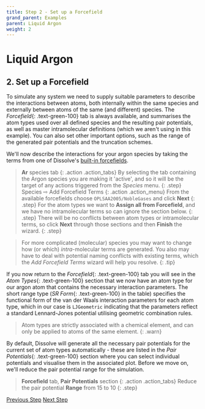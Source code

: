 ```yaml
---
title: Step 2 - Set up a Forcefield
grand_parent: Examples
parent: Liquid Argon
weight: 2
---
```

# Liquid Argon

## 2. Set up a Forcefield

To simulate any system we need to supply suitable parameters to describe the interactions between atoms, both internally within the same species and externally between atoms of the same (and different) species. The _Forcefield_{: .text-green-100} tab is always available, and summarises the atom types used over all defined species and the resulting pair potentials, as well as master intramolecular definitions (which we aren't using in this example). You can also set other important options, such as the range of the generated pair potentials and the truncation schemes.

We'll now describe the interactions for your argon species by taking the terms from one of Dissolve's [built-in forcefields](../../setup/forcefields.md).

> **Ar** species tab
{: .action .action_tabs}
> By selecting the tab containing the Argon species you are making it 'active', and so it will be the target of any actions triggered from the _Species_ menu.
{: .step}
> Species &#8680; Add Forcefield Terms
{: .action .action_menu}
> From the available forcefields choose `OPLSAA2005/NobleGases` and click **Next**
{: .step}
> For the atom types we want to **Assign all from Forcefield**, and we have no intramolecular terms so can ignore the section below.
{: .step}
> There will be no conflicts between atom types or intramolecular terms, so click **Next** through those sections and then **Finish** the wizard.
{: .step}

> For more complicated (molecular) species you may want to change how (or which) _intra_-molecular terms are generated. You also may have to deal with potential naming conflicts with existing terms, which the _Add Forcefield Terms_ wizard will help you resolve.
{: .tip}

If you now return to the _Forcefield_{: .text-green-100} tab you will see in the _Atom Types_{: .text-green-100} section that we now have an atom type for our argon atom that contains the necessary interaction parameters. The short range type (_SR Form_{: .text-green-100} in the table) specifies the functional form of the van der Waals interaction parameters for each atom type, which in our case is `LJGeometric` indicating that the parameters reflect a standard Lennard-Jones potential utilising geometric combination rules.

> Atom types are strictly associated with a chemical element, and can only be applied to atoms of the same element.
{: .warn}

By default, Dissolve will generate all the necessary pair potentials for the current set of atom types automatically - these are listed in the _Pair Potentials_{: .text-green-100} section where you can select individual potentials and visualise them in the associated plot. Before we move on, we'll reduce the pair potential range for the simulation.

> **Forcefield** tab, **Pair Potentials** section
{: .action .action_tabs}
> Reduce the pair potential **Range** from 15 to 10
{: .step}

<a class="btn left" href ="/docs/examples/argon/step1/">Previous Step</a>
<a class="btn right" href ="/docs/examples/argon/step3/">Next Step</a>
